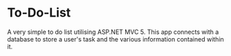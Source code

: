 # To-Do-List

A very simple to do list utilising ASP.NET MVC 5. This app connects with a database to store a user's task and the various information contained within it.
